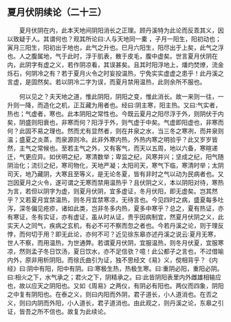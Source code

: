 ## 夏月伏阴续论（二十三）


&emsp;&emsp;夏月伏阴在内，此本天地间阴阳消长之正理。顾丹溪特为此论而反乖其义，因以致疑于人。其谓何也？观其所论曰∶人与天地同一橐 ，子月一阳生，阳初动也；寅月三阳生，阳初出于地也，此气之升也。巳月六阳生，阳尽出于上矣，此气之浮也。人之腹属地，气于此时，浮于肌表，散于皮毛，腹中虚矣。世言夏月伏阴在内，此阴字有虚之义，若作阴凉看，其误甚矣。且其时阳浮地上，燔灼焚燎，流金烁石，何阴冷之有？若于夏月火令之时妄投温热，宁免实实虚虚之患乎！此丹溪之言虚，是固然矣。若以阴冷二字为误，而夏月禁用温热，此则余所不服也。

&emsp;&emsp;何以见之？夫天地之道，惟此阴阳，阴阳之变，惟此消长。故一来则一往，一升则一降，而造化之机，正互藏为用者也。经曰∶阴主寒，阳主热。又曰∶气实者，热也；气虚者，寒也。此本阴阳之常性也。今既云夏月之阳尽浮于外，则阴伏于内矣，阴盛则阳衰也，非寒而何？阳浮于外，则气虚于中矣。气虚即阳虚也，非寒而何？此固不易之理也。然而尤有显然者，则在井泉之水，当三冬之寒冽，而井泉则温；盛夏之炎蒸，而泉源则冷。此非外寒内热，外热内寒之明验乎？此又岁岁皆然，主气之常候也。至若主气之外，又有客气，而天以五周，地以六备，寒暄递迁，气更应异。如伏明之纪，寒清数举；卑监之纪，风寒并兴；坚成之纪，阳气随阴治化；流衍之纪，寒司物化，天地严凝；太阳司天，寒气下临，寒清时举；太阴司天，地乃藏阴，大寒且至等义，是无论冬夏，皆有非时之气以动为民病者也。又岂因夏月之火令，遂可谓之无寒而禁用温热乎？且伏阴之义，本以阴阳对待，寒热为言，若但以阴字为虚，则夏月伏阴，宜多虚证，冬月伏阳，即无虚矣。岂其然乎？又若夏月宜禁温热，则冬月宜禁寒凉，无待言也。今见四时之病，盛夏每多吐泻，深冬偏见疮疹，诸如此类，岂非冬多内热，夏多中寒乎？总之，夏有热证，亦有寒证，冬有实证，亦有虚证，虽从时从证，贵乎因病制宜，然夏月伏阴之义，此实天人之同气，疾病之玄机，有必不可不察而忽之者也。今若丹溪之论，则于理反悖，而何切于用？即无此论，亦何不可？近见徐东皋亦述丹溪之说云∶夏月无寒，世人不察，而用温热，为世通弊。若谓夏月伏阴，宜服温热，则冬月伏夏，宜服寒凉，然则孟子冬日饮汤，夏日饮水，亦不足信欤？噫！此公都子之言也，不过借喻内外，原非用析阴阳。而徐氏曲引为证，独不思经文《易》义，傥相背乎？《内经》曰∶阴中有阳，阳中有阴。曰∶寒极生热，热极生寒。曰∶重阴必阳，重阳必阴。曰∶相火之下，水气承之；君火之下，阴精承之。曰∶此皆阴阳表里内外雌雄相输应也，故以应天之阴阳也。又如《周易》之两仪，有阴必有阳也。两仪而四象，阴阳之中复有阴阳也。在泰之义，则曰内阳而外阴，君子道长，小人道消也。在否之义，则曰内阴而外阳，小人道长，君子道消也。由此观之，则丹溪之论，东皋之引证，皆吾之所不信也。故复为此续论。

